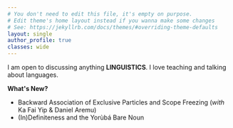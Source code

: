 ```yaml
---
# You don't need to edit this file, it's empty on purpose.
# Edit theme's home layout instead if you wanna make some changes
# See: https://jekyllrb.com/docs/themes/#overriding-theme-defaults
layout: single
author_profile: true
classes: wide
---
```


I am open to discussing anything **LINGUISTICS**. I love teaching and talking about languages.

**What's New?**
- Backward Association of Exclusive Particles and Scope Freezing (*with* Ka Fai Yip & Daniel Aremu)
- (In)Definiteness and the Yorùbá Bare Noun

